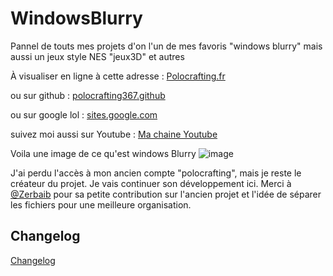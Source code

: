 # WindowsBlurry

Pannel de touts mes projets d'on l'un de mes favoris "windows blurry" mais aussi un jeux style NES "jeux3D" et autres


À visualiser en ligne à cette adresse : [Polocrafting.fr](https://polocrafting.fr/)

ou sur github : [polocrafting367.github](https://polocrafting367.github.io/)

ou sur google lol : [sites.google.com](https://sites.google.com/view/polocrafting/blurry-windows)


suivez moi aussi sur Youtube  : [Ma chaine Youtube](https://www.youtube.com/channel/UCTL3fXI8aZnYweRvys6m2bA)

Voila une image de ce qu'est windows Blurry
![image](https://github.com/Polocrafting367/WindowsBlurry-1/blob/main/Images/Capture%20d'%C3%A9cran%202024-03-04%20212100.png?raw=true)



J'ai perdu l'accès à mon ancien compte "polocrafting", mais je reste le créateur du projet. Je vais continuer son développement ici. Merci à [@Zerbaib](https://github.com/Zerbaib) pour sa petite contribution sur l'ancien projet et l'idée de séparer les fichiers pour une meilleure organisation.

## Changelog


[Changelog](changelog.txt)






